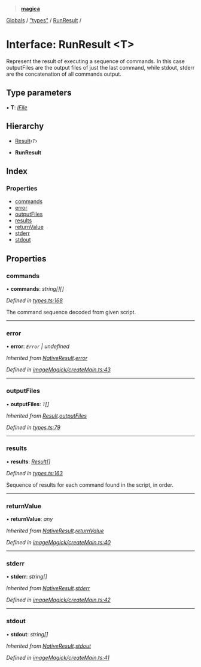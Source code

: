 > **[magica](../README.md)**

[Globals](../README.md) / ["types"](../modules/_types_.md) / [RunResult](_types_.runresult.md) /

# Interface: RunResult <**T**>

Represent the result of executing a sequence of commands. In this case outputFiles are the output files of
just the last command, while stdout, stderr are the concatenation of all commands output.

## Type parameters

▪ **T**: *[IFile](_types_.ifile.md)*

## Hierarchy

  * [Result](_types_.result.md)‹*`T`*›

  * **RunResult**

## Index

### Properties

* [commands](_types_.runresult.md#commands)
* [error](_types_.runresult.md#error)
* [outputFiles](_types_.runresult.md#outputfiles)
* [results](_types_.runresult.md#results)
* [returnValue](_types_.runresult.md#returnvalue)
* [stderr](_types_.runresult.md#stderr)
* [stdout](_types_.runresult.md#stdout)

## Properties

###  commands

• **commands**: *string[][]*

*Defined in [types.ts:168](https://github.com/cancerberoSgx/magica/blob/b406772/src/types.ts#L168)*

The command sequence decoded from given script.

___

###  error

• **error**: *`Error` | undefined*

*Inherited from [NativeResult](_imagemagick_createmain_.nativeresult.md).[error](_imagemagick_createmain_.nativeresult.md#error)*

*Defined in [imageMagick/createMain.ts:43](https://github.com/cancerberoSgx/magica/blob/b406772/src/imageMagick/createMain.ts#L43)*

___

###  outputFiles

• **outputFiles**: *`T`[]*

*Inherited from [Result](_types_.result.md).[outputFiles](_types_.result.md#outputfiles)*

*Defined in [types.ts:79](https://github.com/cancerberoSgx/magica/blob/b406772/src/types.ts#L79)*

___

###  results

• **results**: *[Result](_types_.result.md)[]*

*Defined in [types.ts:163](https://github.com/cancerberoSgx/magica/blob/b406772/src/types.ts#L163)*

Sequence of results for each command found in the script, in order.

___

###  returnValue

• **returnValue**: *any*

*Inherited from [NativeResult](_imagemagick_createmain_.nativeresult.md).[returnValue](_imagemagick_createmain_.nativeresult.md#returnvalue)*

*Defined in [imageMagick/createMain.ts:40](https://github.com/cancerberoSgx/magica/blob/b406772/src/imageMagick/createMain.ts#L40)*

___

###  stderr

• **stderr**: *string[]*

*Inherited from [NativeResult](_imagemagick_createmain_.nativeresult.md).[stderr](_imagemagick_createmain_.nativeresult.md#stderr)*

*Defined in [imageMagick/createMain.ts:42](https://github.com/cancerberoSgx/magica/blob/b406772/src/imageMagick/createMain.ts#L42)*

___

###  stdout

• **stdout**: *string[]*

*Inherited from [NativeResult](_imagemagick_createmain_.nativeresult.md).[stdout](_imagemagick_createmain_.nativeresult.md#stdout)*

*Defined in [imageMagick/createMain.ts:41](https://github.com/cancerberoSgx/magica/blob/b406772/src/imageMagick/createMain.ts#L41)*